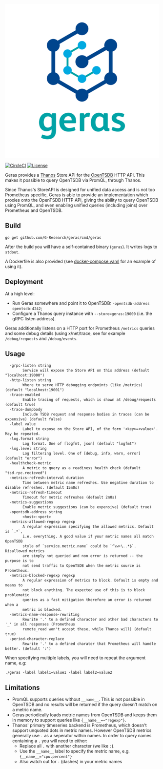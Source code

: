 ![Geras](logo/svg/geras_Logo-Color.svg)

[![CircleCI](https://circleci.com/gh/G-Research/geras/tree/master.svg?style=svg)](https://circleci.com/gh/G-Research/geras/tree/master)
[![License](https://img.shields.io/badge/License-Apache%202.0-blue.svg)](https://opensource.org/licenses/Apache-2.0)


Geras provides a [Thanos](https://thanos.io) Store API for the [OpenTSDB](http://opentsdb.net) HTTP API.
This makes it possible to query OpenTSDB via PromQL, through Thanos.

Since Thanos's StoreAPI is designed for unified data access and is not too Prometheus specific,
Geras is able to provide an implementation which proxies onto the OpenTSDB HTTP API, giving the
ability to query OpenTSDB using PromQL, and even enabling unified queries (including joins) over
Prometheus and OpenTSDB.

## Build

```
go get github.com/G-Research/geras/cmd/geras
```

After the build you will have a self-contained binary (`geras`). It writes logs to `stdout`.

A Dockerfile is also provided (see [docker-compose.yaml](test/docker-compose.yaml) for an example of using it).

## Deployment

At a high level:

* Run Geras somewhere and point it to OpenTSDB: `-opentsdb-address opentsdb:4242`;
* Configure a Thanos query instance with `--store=geras:19000` (i.e. the gRPC listen address).

Geras additionally listens on a HTTP port for Prometheus `/metrics` queries and some debug details
(using x/net/trace, see for example `/debug/requests` and `/debug/events`.

## Usage

```
  -grpc-listen string
        Service will expose the Store API on this address (default "localhost:19000")
  -http-listen string
        Where to serve HTTP debugging endpoints (like /metrics) (default "localhost:19001")
  -trace-enabled
        Enable tracing of requests, which is shown at /debug/requests (default true)
  -trace-dumpbody
        Include TSDB request and response bodies in traces (can be expensive) (default false)
  -label value
        Label to expose on the Store API, of the form '<key>=<value>'. May be repeated.
  -log.format string
        Log format. One of [logfmt, json] (default "logfmt")
  -log.level string
        Log filtering level. One of [debug, info, warn, error] (default "error")
  -healthcheck-metric
        A metric to query as a readiness health check (default "tsd.rpc.recieved")
  -metrics-refresh-interval duration
        Time between metric name refreshes. Use negative duration to disable refreshes. (default 15m0s)
  -metrics-refresh-timeout
        Timeout for metric refreshes (default 2m0s)
  -metrics-suggestions
        Enable metric suggestions (can be expensive) (default true)
  -opentsdb-address string
        <host>:<port>
  -metrics-allowed-regexp regexp
        A regular expression specifying the allowed metrics. Default is `.*`,
        i.e. everything. A good value if your metric names all match OpenTSDB
        style of `service.metric.name` could be `^\w+\..*$`. Disallowed metrics
        are simply not queried and non error is returned -- the purpose is to
        not send traffic to OpenTSDB when the metric source is Prometheus.
  -metrics-blocked-regexp regexp
        A regular expression of metrics to block. Default is empty and means to
        not block anything. The expected use of this is to block problematic
        queries as a fast mitigation therefore an error is returned when a
        metric is blocked.
  -metrics-name-response-rewriting
        Rewrite '.' to a defined character and other bad characters to '_' in all responses (Prometheus
        remote_read won't accept these, while Thanos will) (default true)
  -period-character-replace
		Rewrite '.' to a defined charater that Prometheus will handle better. (default ':')
```

When specifying multiple labels, you will need to repeat the argument name, e.g:

```
./geras -label label1=value1 -label label2=value2
```

## Limitations

* PromQL supports queries without `__name__`. This is not possible in OpenTSDB and no results will be returned if the query doesn't match on a metric name.
* Geras periodically loads metric names from OpenTSDB and keeps them in memory to support queries like `{__name__=~"regexp"}`.
* Thanos' primary timeseries backend is Prometheus, which doesn't support unquoted dots in metric names. However OpenTSDB metrics generally use `.` as a seperator within names. In order to query names containing a `.` you will need to either:
  * Replace all `.` with another character (we like `:`).
  * Use the `__name__` label to specify the metric name, e.g. `{__name__="cpu.percent"}`
  * Also watch out for `-` (dashes) in your metric names
